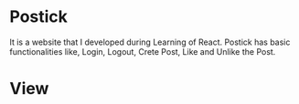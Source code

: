 # Postick
It is a website that I developed during Learning of React.
Postick has basic functionalities like, Login, Logout, Crete Post, Like and Unlike the Post.

# View
